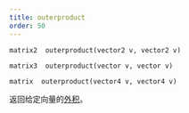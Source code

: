 ```yaml
---
title: outerproduct
order: 50
---
```


`matrix2  outerproduct(vector2 v, vector2 v)`

`matrix3  outerproduct(vector v, vector v)`

`matrix  outerproduct(vector4 v, vector4 v)`

返回给定向量的[外积](http://en.wikipedia.org/wiki/Outer_product)。
